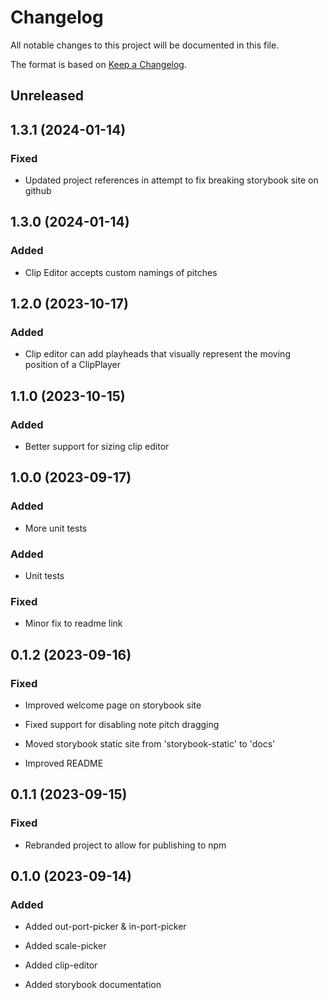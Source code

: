 # Changelog

All notable changes to this project will be documented in this file.

The format is based on [Keep a Changelog](https://keepachangelog.com/en/1.0.0/).


## Unreleased


## 1.3.1 (2024-01-14)

### Fixed

- Updated project references in attempt to fix breaking storybook site on github


## 1.3.0 (2024-01-14)

### Added

- Clip Editor accepts custom namings of pitches


## 1.2.0 (2023-10-17)

### Added

- Clip editor can add playheads that visually represent the moving position of a ClipPlayer


## 1.1.0 (2023-10-15)

### Added

- Better support for sizing clip editor


## 1.0.0 (2023-09-17)

### Added

- More unit tests


### Added

- Unit tests

### Fixed

- Minor fix to readme link


## 0.1.2 (2023-09-16)

### Fixed

- Improved welcome page on storybook site

- Fixed support for disabling note pitch dragging

- Moved storybook static site from 'storybook-static' to 'docs'

- Improved README


## 0.1.1 (2023-09-15)

### Fixed

- Rebranded project to allow for publishing to npm


## 0.1.0 (2023-09-14)

### Added

- Added out-port-picker & in-port-picker

- Added scale-picker

- Added clip-editor

- Added storybook documentation